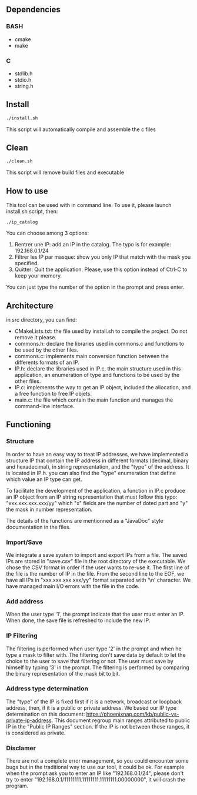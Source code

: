 ## Dependencies
### BASH
- cmake
- make

### C
- stdlib.h
- stdio.h
- string.h

## Install
```bash
./install.sh
```
This script will automatically compile and assemble the c files

## Clean
```bash
./clean.sh
```
This script will remove build files and executable

## How to use
This tool can be used with in command line.
To use it, please launch install.sh script, then:
```
./ip_catalog
```
You can choose among 3 options:
1. Rentrer une IP: add an IP in the catalog. The typo is for example: 192.168.0.1/24
2. Filtrer les IP par masque: show you only IP that match with the mask you specified.
3. Quitter: Quit the application. Please, use this option instead of Ctrl-C to keep your memory.

You can just type the number of the option in the prompt and press enter.

## Architecture

in src directory, you can find:
- CMakeLists.txt: the file used by install.sh to compile the project. Do not remove it please.
- commons.h: declare the libraries used in commons.c and functions to be used by the other files.
- commons.c: implements main conversion function between the differents formats of an IP.
- IP.h: declare the libraries used in IP.c, the main structure used in this application, an enumeration of type and functions to be used by the other files.
- IP.c: implements the way to get an IP object, included the allocation, and a free function to free IP objets.
- main.c: the file which contain the main function and manages the command-line interface.

## Functioning
### Structure
In order to have an easy way to treat IP addresses, we have implemented a structure IP that contain the IP address in different formats (decimal, binary and hexadecimal), in string representation, and the "type" of the address. It is located in IP.h. you can also find the "type" enumeration that define which value an IP type can get.

To facilitate the development of the application, a function in IP.c produce an IP object from an IP string representation that must follow this typo: "xxx.xxx.xxx.xxx/yy" which "x" fields are the number of doted part and "y" the mask in number representation.

The details of the functions are mentionned as a "JavaDoc" style documentation in the files.
### Import/Save
We integrate a save system to import and export IPs from a file. The saved IPs are stored in "save.csv" file in the root directory of the executable. We chose the CSV format in order if the user wants to re-use it. The first line of the file is the number of IP in the file. From the second line to the EOF, we have all IPs in "xxx.xxx.xxx.xxx/yy" format separated with '\n' character. We have managed main I/O errors with the file in the code.

### Add address
When the user type '1', the prompt indicate that the user must enter an IP. When done, the save file is refreshed to include the new IP.

### IP Filtering
The filtering is performed when user type '2' in the prompt and when he type a mask to filter with. The filtering don't save data by default to let the choice to the user to save that filtering or not. The user must save by himself by typing '3' in the prompt. The filtering is performed by comparing the binary representation of the mask bit to bit.

### Address type determination
The "type" of the IP is fixed first if it is a network, broadcast or loopback address, then, if it is a public or private address. We based our IP type determination on this document: https://phoenixnap.com/kb/public-vs-private-ip-address. This document regroup main ranges attributed to public IP in the "Public IP Ranges" section. If the IP is not between those ranges, it is considered as private.

### Disclamer
There are not a complete error management, so you could encounter some bugs but in the traditional way to use our tool, it could be ok. For example when the prompt ask you to enter an IP like "192.168.0.1/24", please don't try to enter "192.168.0.1/11111111.11111111.11111111.00000000", it will crash the program.

